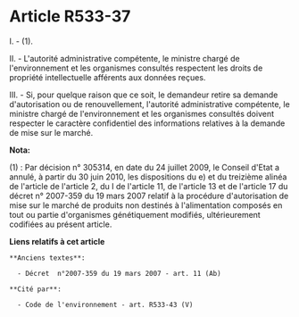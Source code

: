 # Article R533-37

I. - (1).

II. - L'autorité administrative compétente, le ministre chargé de l'environnement et les organismes consultés respectent les
droits de propriété intellectuelle afférents aux données reçues.

III. - Si, pour quelque raison que ce soit, le demandeur retire sa demande d'autorisation ou de renouvellement, l'autorité
administrative compétente, le ministre chargé de l'environnement et les organismes consultés doivent respecter le caractère
confidentiel des informations relatives à la demande de mise sur le marché.

**Nota:**

(1) : Par décision n° 305314, en date du 24 juillet 2009, le Conseil d'Etat a annulé, à partir du 30 juin 2010, les
dispositions du e) et du treizième alinéa de l'article de l'article 2, du I de l'article 11, de l'article 13 et de l'article
17 du décret n° 2007-359 du 19 mars 2007 relatif à la procédure d'autorisation de mise sur le marché de produits non destinés
à l'alimentation composés en tout ou partie d'organismes génétiquement modifiés, ultérieurement codifiées au présent article.

**Liens relatifs à cet article**

	**Anciens textes**:

	  - Décret  n°2007-359 du 19 mars 2007 - art. 11 (Ab)

	**Cité par**:

	  - Code de l'environnement - art. R533-43 (V)
